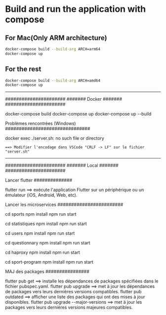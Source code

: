 # Build and run the application with compose
## For Mac(Only ARM architecture)
```sh
docker-compose build --build-arg ARCH=arm64
docker-compose up
```
## For the rest
```sh
docker-compose build --build-arg ARCH=amd64
docker-compose up
```

--------------------------------------------------------------------------------

######################
####### Docker #######
######################

docker-compose build
docker-compose up
docker-compose up --build

Problèmes rencontrées (Windows)
###############################

docker exec ./server.sh: no such file or directory

    ==> Modifier l'encodage dans VSCode "CRLF -> LF" sur le fichier "server.sh"


--------------------------------------------------------------------------------

######################
####### Local #######
######################

Lancer flutter
##############

flutter run ==>  exécute l'application Flutter sur un périphérique ou un émulateur (iOS, Android, Web, etc).


Lancer les microservices 
########################

cd sports
  npm install
  npm run start

cd statistiques
  npm install
  npm run start

cd users
  npm install
  npm run start

cd questionnary
  npm install
  npm run start

cd haproxy
  npm install
  npm run start

cd sport-program
  npm install
  npm run start


MAJ des packages
################

flutter pub get                           ==> installe les dépendances de packages spécifiées dans le fichier pubspec.yaml.
flutter pub upgrade                       ==> met à jour les dépendances de packages vers leurs dernières versions compatibles.
flutter pub outdated                      ==> afficher une liste des packages qui ont des mises à jour disponibles. 
flutter pub upgrade --major-versions      ==> met à jour les packages vers leurs dernières versions majeures compatibles.